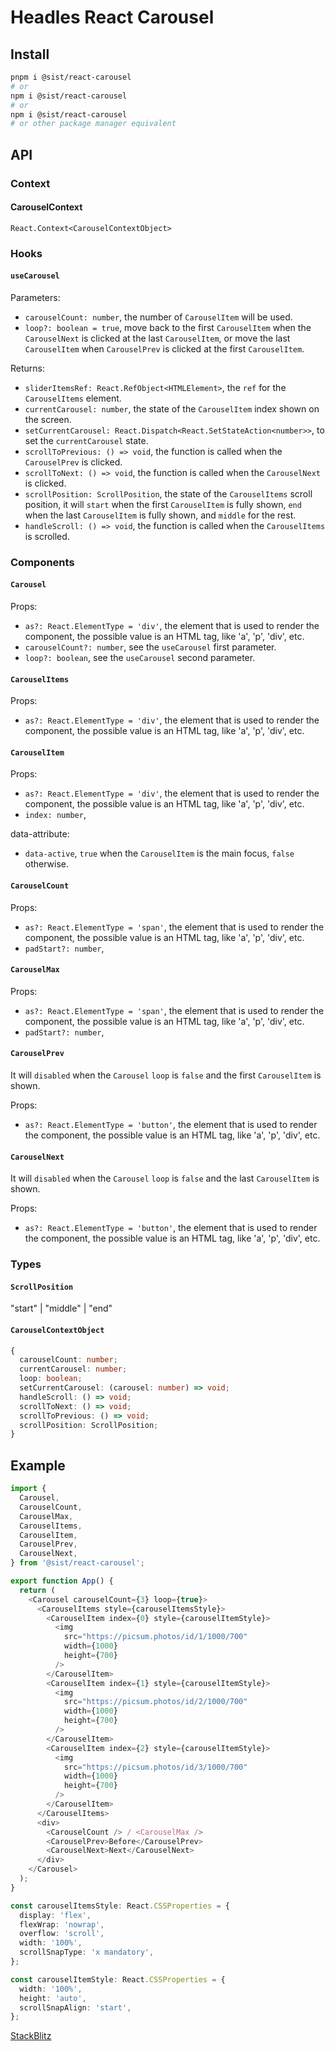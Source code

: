 # Headles React Carousel

## Install

```bash
pnpm i @sist/react-carousel
# or
npm i @sist/react-carousel
# or
npm i @sist/react-carousel
# or other package manager equivalent
```

## API

### Context

#### CarouselContext

`React.Context<CarouselContextObject>`

### Hooks

#### `useCarousel`

Parameters:

- `carouselCount: number`, the number of `CarouselItem` will be used.
- `loop?: boolean = true`, move back to the first `CarouselItem` when the `CarouselNext` is clicked at the last `CarouselItem`, or move the last `CarouselItem` when `CarouselPrev` is clicked at the first `CarouselItem`.

Returns:

- `sliderItemsRef: React.RefObject<HTMLElement>`, the `ref` for the `CarouselItems` element.
- `currentCarousel: number`, the state of the `CarouselItem` index shown on the screen.
- `setCurrentCarousel: React.Dispatch<React.SetStateAction<number>>`, to set the `currentCarousel` state.
- `scrollToPrevious: () => void`, the function is called when the `CarouselPrev` is clicked.
- `scrollToNext: () => void`, the function is called when the `CarouselNext` is clicked.
- `scrollPosition: ScrollPosition`, the state of the `CarouselItems` scroll position, it will `start` when the first `CarouselItem` is fully shown, `end` when the last `CarouselItem` is fully shown, and `middle` for the rest.
- `handleScroll: () => void`, the function is called when the `CarouselItems` is scrolled.

### Components

#### `Carousel`

Props:

- `as?: React.ElementType = 'div'`, the element that is used to render the component, the possible value is an HTML tag, like 'a', 'p', 'div', etc.
- `carouselCount?: number`, see the `useCarousel` first parameter.
- `loop?: boolean`, see the `useCarousel` second parameter.

#### `CarouselItems`

Props:

- `as?: React.ElementType = 'div'`, the element that is used to render the component, the possible value is an HTML tag, like 'a', 'p', 'div', etc.


#### `CarouselItem`

Props:

- `as?: React.ElementType = 'div'`, the element that is used to render the component, the possible value is an HTML tag, like 'a', 'p', 'div', etc.
- `index: number`, 

data-attribute:

- `data-active`, `true` when the `CarouselItem` is the main focus, `false` otherwise.

#### `CarouselCount`

Props:

- `as?: React.ElementType = 'span'`, the element that is used to render the component, the possible value is an HTML tag, like 'a', 'p', 'div', etc.
- `padStart?: number`, 

#### `CarouselMax`

Props:

- `as?: React.ElementType = 'span'`, the element that is used to render the component, the possible value is an HTML tag, like 'a', 'p', 'div', etc.
- `padStart?: number`, 

#### `CarouselPrev`

It will `disabled` when the `Carousel` `loop` is `false` and the first `CarouselItem` is shown.

Props:

- `as?: React.ElementType = 'button'`, the element that is used to render the component, the possible value is an HTML tag, like 'a', 'p', 'div', etc.

#### `CarouselNext`

It will `disabled` when the `Carousel` `loop` is `false` and the last `CarouselItem` is shown.

Props:

- `as?: React.ElementType = 'button'`, the element that is used to render the component, the possible value is an HTML tag, like 'a', 'p', 'div', etc.

### Types

#### `ScrollPosition`

"start" | "middle" | "end"

#### `CarouselContextObject`

```ts
{
  carouselCount: number;
  currentCarousel: number;
  loop: boolean;
  setCurrentCarousel: (carousel: number) => void;
  handleScroll: () => void;
  scrollToNext: () => void;
  scrollToPrevious: () => void;
  scrollPosition: ScrollPosition;
}
```

## Example

```ts
import {
  Carousel,
  CarouselCount,
  CarouselMax,
  CarouselItems,
  CarouselItem,
  CarouselPrev,
  CarouselNext,
} from '@sist/react-carousel';

export function App() {
  return (
    <Carousel carouselCount={3} loop={true}>
      <CarouselItems style={carouselItemsStyle}>
        <CarouselItem index={0} style={carouselItemStyle}>
          <img
            src="https://picsum.photos/id/1/1000/700"
            width={1000}
            height={700}
          />
        </CarouselItem>
        <CarouselItem index={1} style={carouselItemStyle}>
          <img
            src="https://picsum.photos/id/2/1000/700"
            width={1000}
            height={700}
          />
        </CarouselItem>
        <CarouselItem index={2} style={carouselItemStyle}>
          <img
            src="https://picsum.photos/id/3/1000/700"
            width={1000}
            height={700}
          />
        </CarouselItem>
      </CarouselItems>
      <div>
        <CarouselCount /> / <CarouselMax />
        <CarouselPrev>Before</CarouselPrev>
        <CarouselNext>Next</CarouselNext>
      </div>
    </Carousel>
  );
}

const carouselItemsStyle: React.CSSProperties = {
  display: 'flex',
  flexWrap: 'nowrap',
  overflow: 'scroll',
  width: '100%',
  scrollSnapType: 'x mandatory',
};

const carouselItemStyle: React.CSSProperties = {
  width: '100%',
  height: 'auto',
  scrollSnapAlign: 'start',
};
```

[StackBlitz](https://stackblitz.com/edit/vitejs-vite-1yyfzgrz)